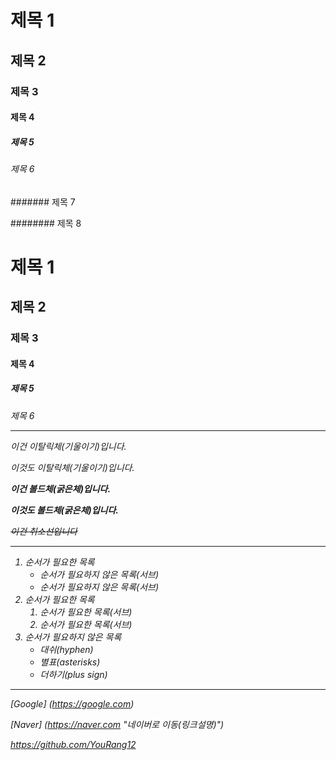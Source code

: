 # 제목 1

## 제목 2

### 제목 3

#### 제목 4

##### 제목 5

###### 제목 6

####### 제목 7

######## 제목 8

<h1> 제목 1

<h2> 제목 2

<h3> 제목 3

<h4> 제목 4

<h5> 제목 5

<h6> 제목 6

-------------------------------

*이건 이탈릭체(기울이기)입니다.*

_이것도 이탈릭체(기울이기)입니다._


**이건 볼드체(굵은체)입니다.**

__이것도 볼드체(굵은체)입니다.__


~~이건 취소선입니다~~

-------------------------------

1. 순서가 필요한 목록
   - 순서가 필요하지 않은 목록(서브)
   - 순서가 필요하지 않은 목록(서브)
2. 순서가 필요한 목록
   1. 순서가 필요한 목록(서브)
   2. 순서가 필요한 목록(서브)
3. 순서가 필요하지 않은 목록
   - 대쉬(hyphen)
   * 별표(asterisks)
   + 더하기(plus sign)
   
-------------------------------

[Google] (https://google.com)

[Naver] (https://naver.com "네이버로 이동(링크설명)")

<https://github.com/YouRang12>


